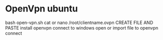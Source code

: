 # OpenVpn ubuntu
bash open-vpn.sh
cat or nano /root/clientname.ovpn
CREATE FILE AND PASTE
install openvpn connect to windows 
open or import file to openvpn connect
